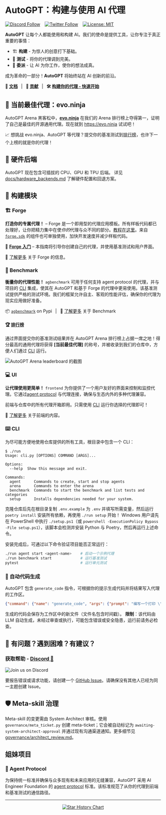 # AutoGPT：构建与使用 AI 代理

[![Discord Follow](https://dcbadge.vercel.app/api/server/autogpt?style=flat)](https://discord.gg/autogpt) &ensp;
[![Twitter Follow](https://img.shields.io/twitter/follow/Auto_GPT?style=social)](https://twitter.com/Auto_GPT) &ensp;
[![License: MIT](https://img.shields.io/badge/License-MIT-yellow.svg)](https://opensource.org/licenses/MIT)

**AutoGPT** 让每个人都能使用和构建 AI。我们的使命是提供工具，让你专注于真正重要的事情：

- 🏗️ **构建** - 为惊人的创意打下基础。
- 🧪 **测试** - 将你的代理调到完美。
- 🤝 **委派** - 让 AI 为你工作，使你的想法成真。

成为革命的一部分！**AutoGPT** 将始终站在 AI 创新的前沿。

**📖 [文档](https://docs.agpt.co)**
&ensp;|&ensp;
**🚀 [贡献](CONTRIBUTING.md)**
&ensp;|&ensp;
**🛠️ [构建你的代理 - 快速开始](QUICKSTART.md)**

## 🥇 当前最佳代理：evo.ninja
[Current Best Agent]: #-current-best-agent-evoninja

AutoGPT Arena 黑客松中，[**evo.ninja**](https://github.com/polywrap/evo.ninja) 在我们的 Arena 排行榜上夺得第一，证明了自己是最佳的开源通用代理。现在就到 https://evo.ninja 试试吧！

📈 想挑战 evo.ninja、AutoGPT 等代理？提交你的基准测试到[排行榜](#-leaderboard)，也许下一个上榜的就是你的代理！

## 🔌 硬件后端

AutoGPT 现在包含可插拔的 CPU、GPU 和 TPU 后端。
详见 [docs/hardware_backends.md](docs/hardware_backends.md) 了解硬件配置和回退方案。


## 🧱 构建模块

### 🏗️ Forge

**打造你的专属代理！** – Forge 是一个即用型的代理应用模板。所有样板代码都已处理好，让你把精力集中在使*你的*代理与众不同的部分。[教程在这里](https://medium.com/@aiedge/autogpt-forge-e3de53cc58ec)。来自 [`forge.sdk`](/autogpts/forge/forge/sdk) 的组件也可单独使用，加快开发速度并减少样板代码。

🚀 [**Forge 入门**](https://github.com/Significant-Gravitas/AutoGPT/blob/master/autogpts/forge/tutorials/001_getting_started.md) – 本指南将引导你创建自己的代理，并使用基准测试和用户界面。

📘 [了解更多](https://github.com/Significant-Gravitas/AutoGPT/tree/master/autogpts/forge) 关于 Forge 的信息。

### 🎯 Benchmark

**衡量你的代理性能！** `agbenchmark` 可用于任何支持 agent protocol 的代理，并与项目的 [CLI] 集成，使其在 AutoGPT 和基于 Forge 的代理中更易使用。该基准测试提供严格的测试环境。我们的框架允许自主、客观的性能评估，确保你的代理为现实应用做好准备。

<!-- TODO: insert visual demonstrating the benchmark -->

📦 [`agbenchmark`](https://pypi.org/project/agbenchmark/) on Pypi
&ensp;|&ensp;
📘 [了解更多](https://github.com/Significant-Gravitas/AutoGPT/blob/master/benchmark) 关于 Benchmark

#### 🏆 [排行榜][leaderboard]
[leaderboard]: https://leaderboard.agpt.co

通过界面提交你的基准测试结果并在 AutoGPT Arena 排行榜上占据一席之地！得分最高的通用代理将获得 **[当前最佳代理]** 的称号，并被收录到我们的仓库中，方便人们通过 [CLI] 运行。

![AutoGPT Arena leaderboard 的截图](https://github.com/Significant-Gravitas/AutoGPT/assets/12185583/60813392-9ddb-4cca-bb44-b477dbae225d)

### 💻 UI

**让代理使用更简单！** `frontend` 为你提供了一个用户友好的界面来控制和监控代理。它通过[agent protocol](#-agent-protocol) 与代理连接，确保与生态内外的多种代理兼容。

<!-- TODO: instert screenshot of front end -->

前端与仓库中的所有代理开箱即用。只需使用 [CLI] 运行你选择的代理即可！

📘 [了解更多](https://github.com/Significant-Gravitas/AutoGPT/tree/master/frontend) 关于前端的内容。

### ⌨️ CLI

[CLI]: #-cli

为尽可能方便地使用仓库提供的所有工具，根目录中包含一个 CLI：

```shell
$ ./run
Usage: cli.py [OPTIONS] COMMAND [ARGS]...

Options:
  --help  Show this message and exit.

Commands:
  agent      Commands to create, start and stop agents
  arena      Commands to enter the arena
  benchmark  Commands to start the benchmark and list tests and categories
  setup      Installs dependencies needed for your system.
```

克隆仓库后先在根目录复制 `.env.example` 为 `.env` 并填写所需变量，然后运行 `poetry install` 安装所有依赖，再使用 `./run setup` 开始！
Windows 用户请先在 PowerShell 中执行 `./setup.ps1`（或 `powershell -ExecutionPolicy Bypass -File setup.ps1`），该脚本会检测并安装 Python 与 Poetry，然后再运行上述命令。

安装完成后，可通过以下命令验证项目能否正常运行：

```bash
./run agent start <agent-name>    # 启动一个示例代理
./run benchmark start             # 运行基准测试
pytest                            # 运行单元测试
```

### 🤖 自动代码生成

AutoGPT 包含 `generate_code` 指令，可根据你的提示生成代码并将结果写入代理的工作区。

```json
{"command": {"name": "generate_code", "args": {"prompt": "编写一个打印 \"Hello, world!\" 的 Python 程序"}}}
```

生成的代码会保存为工作区中的新文件（文件名包含时间戳）。
**限制**：该代码由 LLM 自动生成，未经过审查或执行，可能包含错误或安全隐患，运行前请务必检查。

## 🤔 有问题？遇到困难？有建议？

### 获取帮助 - [Discord 💬](https://discord.gg/autogpt)

![Join us on Discord](https://invidget.switchblade.xyz/autogpt)

要报告错误或请求功能，请创建一个 [GitHub Issue](https://github.com/Significant-Gravitas/AutoGPT/issues/new/choose)。请确保没有其他人已经为同一主题创建 Issue。

## 🛡️ Meta-skill 治理

Meta-skill 的变更需由 System Architect 审核。使用 `governance/meta_ticket.py` 创建 meta-ticket；它会被自动标记为 `awaiting-system-architect-approval` 并通过现有沟通渠道通知。更多细节见 [governance/architect_review.md](governance/architect_review.md)。

## 姐妹项目

### 🔄 Agent Protocol

为保持统一标准并确保与众多现有和未来应用的无缝兼容，AutoGPT 采用 AI Engineer Foundation 的 [agent protocol](https://agentprotocol.ai/) 标准。该标准规范了从你的代理到前端和基准测试的通信路径。

---

<p align="center">
<a href="https://star-history.com/#Significant-Gravitas/AutoGPT">
  <picture>
    <source media="(prefers-color-scheme: dark)" srcset="https://api.star-history.com/svg?repos=Significant-Gravitas/AutoGPT&type=Date&theme=dark" />
    <source media="(prefers-color-scheme: light)" srcset="https://api.star-history.com/svg?repos=Significant-Gravitas/AutoGPT&type=Date" />
    <img alt="Star History Chart" src="https://api.star-history.com/svg?repos=Significant-Gravitas/AutoGPT&type=Date" />
  </picture>
</a>
</p>

